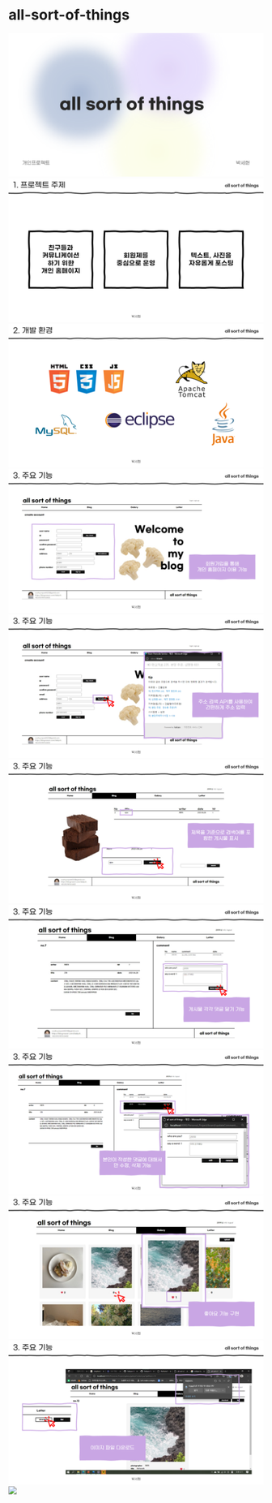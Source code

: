 # all-sort-of-things
![](https://github.com/Sehyun-Park/all-sort-of-things/blob/main/images/%EC%8A%AC%EB%9D%BC%EC%9D%B4%EB%93%9C1.PNG)
![](https://github.com/Sehyun-Park/all-sort-of-things/blob/main/images/%EC%8A%AC%EB%9D%BC%EC%9D%B4%EB%93%9C2.PNG)
![](https://github.com/Sehyun-Park/all-sort-of-things/blob/main/images/%EC%8A%AC%EB%9D%BC%EC%9D%B4%EB%93%9C3.PNG)
![](https://github.com/Sehyun-Park/all-sort-of-things/blob/main/images/%EC%8A%AC%EB%9D%BC%EC%9D%B4%EB%93%9C4.PNG)
![](https://github.com/Sehyun-Park/all-sort-of-things/blob/main/images/%EC%8A%AC%EB%9D%BC%EC%9D%B4%EB%93%9C5.PNG)
![](https://github.com/Sehyun-Park/all-sort-of-things/blob/main/images/%EC%8A%AC%EB%9D%BC%EC%9D%B4%EB%93%9C6.PNG)
![](https://github.com/Sehyun-Park/all-sort-of-things/blob/main/images/%EC%8A%AC%EB%9D%BC%EC%9D%B4%EB%93%9C7.PNG)
![](https://github.com/Sehyun-Park/all-sort-of-things/blob/main/images/%EC%8A%AC%EB%9D%BC%EC%9D%B4%EB%93%9C8.PNG)
![](https://github.com/Sehyun-Park/all-sort-of-things/blob/main/images/%EC%8A%AC%EB%9D%BC%EC%9D%B4%EB%93%9C9.PNG)
![](https://github.com/Sehyun-Park/all-sort-of-things/blob/main/images/%EC%8A%AC%EB%9D%BC%EC%9D%B4%EB%93%9C10.PNG)
![](https://github.com/Sehyun-Park/all-sort-of-things/blob/main/images/%EC%8A%AC%EB%9D%BC%EC%9D%B4%EB%93%9C11.PNG)
